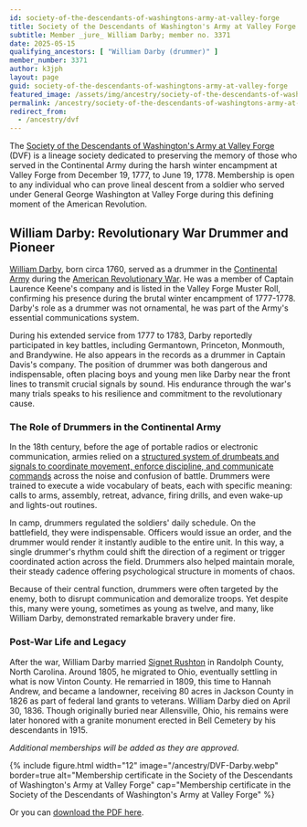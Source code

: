```yaml
---
id: society-of-the-descendants-of-washingtons-army-at-valley-forge
title: Society of the Descendants of Washington's Army at Valley Forge
subtitle: Member _jure_ William Darby; member no. 3371
date: 2025-05-15
qualifying_ancestors: [ "William Darby (drummer)" ]
member_number: 3371
author: k3jph
layout: page
guid: society-of-the-descendants-of-washingtons-army-at-valley-forge
featured_image: /assets/img/ancestry/society-of-the-descendants-of-washingtons-army-at-valley-forge.webp
permalink: /ancestry/society-of-the-descendants-of-washingtons-army-at-valley-forge
redirect_from:
  - /ancestry/dvf
---
```


The [Society of the Descendants of Washington's Army at Valley
Forge](https://www.valleyforgesociety.com/) (DVF) is a lineage society dedicated
to preserving the memory of those who served in the Continental Army during the
harsh winter encampment at Valley Forge from December 19, 1777, to June
19, 1778. Membership is open to any individual who can prove lineal descent from
a soldier who served under General George Washington at Valley Forge during this
defining moment of the American Revolution.

## William Darby: Revolutionary War Drummer and Pioneer

[William Darby](https://www.wikitree.com/wiki/Darby-352), born circa 1760,
served as a drummer in the [Continental
Army](https://www.mountvernon.org/library/digitalhistory/digital-encyclopedia/article/continental-army)
during the [American Revolutionary
War](https://services.dar.org/Public/DAR_Research/search_adb/?action=full&p_id=A029776).
He was a member of Captain Laurence Keene's company and is listed in the Valley
Forge Muster Roll, confirming his presence during the brutal winter encampment
of 1777-1778. Darby's role as a drummer was not ornamental, he was part of the
Army's essential communications system.

During his extended service from 1777 to 1783, Darby reportedly participated in
key battles, including Germantown, Princeton, Monmouth, and Brandywine. He also
appears in the records as a drummer in Captain Davis's company. The position of
drummer was both dangerous and indispensable, often placing boys and young men
like Darby near the front lines to transmit crucial signals by sound. His
endurance through the war's many trials speaks to his resilience and commitment
to the revolutionary cause.

### The Role of Drummers in the Continental Army

In the 18th century, before the age of portable radios or electronic
communication, armies relied on a [structured system of drumbeats and signals to
coordinate movement, enforce discipline, and communicate
commands](https://fifeanddrum.army.mil/kids_fife_drum.html) across the noise and
confusion of battle. Drummers were trained to execute a wide vocabulary of
beats, each with specific meaning: calls to arms, assembly, retreat, advance,
firing drills, and even wake-up and lights-out routines.

In camp, drummers regulated the soldiers' daily schedule. On the battlefield,
they were indispensable. Officers would issue an order, and the drummer would
render it instantly audible to the entire unit. In this way, a single drummer's
rhythm could shift the direction of a regiment or trigger coordinated action
across the field. Drummers also helped maintain morale, their steady cadence
offering psychological structure in moments of chaos.

Because of their central function, drummers were often targeted by the enemy,
both to disrupt communication and demoralize troops. Yet despite this, many were
young, sometimes as young as twelve, and many, like William Darby, demonstrated
remarkable bravery under fire.

### Post-War Life and Legacy

After the war, William Darby married [Signet
Rushton](https://www.wikitree.com/wiki/Rushton-167) in Randolph County, North
Carolina. Around 1805, he migrated to Ohio, eventually settling in what is now
Vinton County. He remarried in 1809, this time to Hannah Andrew, and became a
landowner, receiving 80 acres in Jackson County in 1826 as part of federal land
grants to veterans.  William Darby died on April 30, 1836. Though originally
buried near Allensville, Ohio, his remains were later honored with a granite
monument erected in Bell Cemetery by his descendants in 1915.

*Additional memberships will be added as they are approved.*

{% include figure.html width="12"
   image="/ancestry/DVF-Darby.webp" border=true
   alt="Membership certificate in the Society of the Descendants of Washington's Army at Valley Forge"
   cap="Membership certificate in the Society of the Descendants of Washington's Army at Valley Forge" %}
   
Or you can [download the PDF here](/assets/docs/ancestry/DVF-Darby.pdf).

